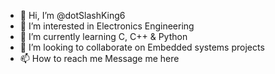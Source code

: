 - 👋 Hi, I’m @dotSlashKing6
- 👀 I’m interested in Electronics Engineering
- 🌱 I’m currently learning C, C++ & Python
- 💞️ I’m looking to collaborate on Embedded systems projects
- 📫 How to reach me Message me here

<!---
dotSlashKing6/dotSlashKing6 is a ✨ special ✨ repository because its `README.md` (this file) appears on your GitHub profile.
You can click the Preview link to take a look at your changes.
--->
